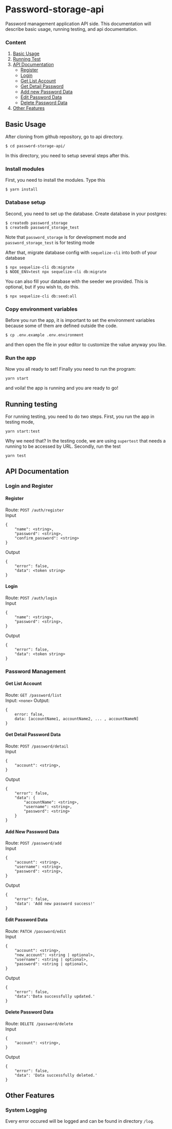 # Password-storage-api
Password management application API side. This documentation will describe basic usage, running testing, and api documentation.
### Content
1. [Basic Usage](https://github.com/geraldi16/basic-password-storage/tree/master/password-storage-api#basic-usage)
 2. [Running Test](https://github.com/geraldi16/basic-password-storage/tree/master/password-storage-api#running-testing)
3. [API Documentation](https://github.com/geraldi16/basic-password-storage/tree/master/password-storage-api#api-documentation)
    - [Register](https://github.com/geraldi16/basic-password-storage/tree/master/password-storage-api#register)
    - [Login](https://github.com/geraldi16/basic-password-storage/tree/master/password-storage-api#login)
    - [Get List Account](https://github.com/geraldi16/basic-password-storage/tree/master/password-storage-api#get-list-account)
    - [Get Detail Password](https://github.com/geraldi16/basic-password-storage/tree/master/password-storage-api#get-detail-password-data)
    - [Add new Password Data](https://github.com/geraldi16/basic-password-storage/tree/master/password-storage-api#add-new-password-data)
    - [Edit Password Data](https://github.com/geraldi16/basic-password-storage/tree/master/password-storage-api#edit-password-data)
    - [Delete Password Data](https://github.com/geraldi16/basic-password-storage/tree/master/password-storage-api#delete-password-data)
4. [Other Features](https://github.com/geraldi16/basic-password-storage/tree/master/password-storage-api#other-features)
## Basic Usage
After cloning from github repository, go to api directory.
```
$ cd password-storage-api/
```
In this directory, you need to setup several steps after this.

### Install modules
First, you need to install the modules. Type this
```
$ yarn install
```

### Database setup
Second, you need to set up the database. Create database in your postgres:
```
$ createdb password_storage
$ createdb password_storage_test
```
Note that `password_storage` is for development mode and `password_storage_test` is for testing mode

After that, migrate database config with `sequelize-cli` into both of your database
```
$ npx sequelize-cli db:migrate
$ NODE_ENV=test npx sequelize-cli db:migrate
```
You can also fill your database with the seeder we provided. This is optional, but if you wish to, do this.
```
$ npx sequelize-cli db:seed:all
```

### Copy environment variables
Before you run the app, it is important to set the environment variables because some of them are defined outside the code.
```
$ cp .env.example .env.environment
```
and then open the file in your editor to customize the value anyway you like.

### Run the app
Now you all ready to set! Finally you need to run the program: 
```
yarn start
```
and voila! the app is running and you are ready to go!

## Running testing
For running testing, you need to do two steps. First, you run the app in testing mode,
```
yarn start:test
```
Why we need that? In the testing code, we are using `supertest` that needs a running to be accessed by URL.
Secondly, run the test
```
yarn test
```

## API Documentation
### Login and Register
#### Register
Route: `POST /auth/register` \
Input
```
{
	"name": <string>,
	"password": <string>,
	"confirm_password": <string>
}
```
Output
```
{
    "error": false,
    "data": <token string>
}
```
#### Login
Route: `POST /auth/login`\
Input
```
{
	"name": <string>,
	"password": <string>,
}
```
Output
```
{
    "error": false,
    "data": <token string>
}
```
### Password Management
#### Get List Account
Route: `GET /password/list`\
Input: `<none>`
Output: 
```
{
    error: false,
    data: [accountName1, accountName2, ... , accountNameN]
}
```
#### Get Detail Password Data
Route: `POST /password/detail`\
Input
```
{
	"account": <string>,
}
```
Output
```
{
    "error": false,
    "data": {
        "accountName": <string>,
        "username": <string>,
        "password": <string>
    }
}
```
#### Add New Password Data
Route: `POST /password/add`\
Input
```
{
	"account": <string>,
    "username": <string>,
    "password": <string>,
}
```
Output
```
{
    "error": false,
    "data": 'Add new password success!'
}
```
#### Edit Password Data
Route: `PATCH /password/edit`\
Input
```
{
	"account": <string>,
    "new_account": <string | optional>,
    "username": <string | optional>,
	"password": <string | optional>,
}
```
Output
```
{
    "error": false,
    "data":'Data successfully updated.'
}
```
#### Delete Password Data
Route: `DELETE /password/delete`\
Input
```
{
	"account": <string>,
}
```
Output
```
{
    "error": false,
    "data": 'Data successfully deleted.'
}
```

## Other Features
### System Logging
Every error occured will be logged and can be found in directory `/log`.